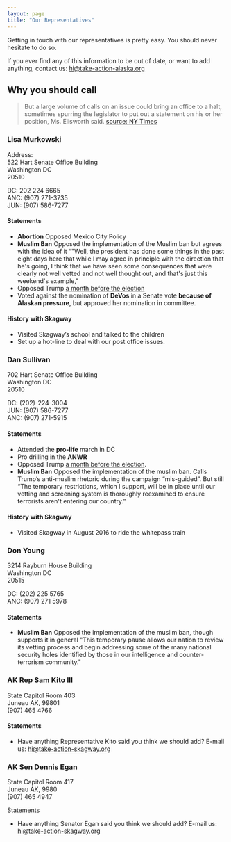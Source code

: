 ```yaml
---
layout: page
title: "Our Representatives"
---
```


Getting in touch with our representatives is pretty easy.
You should never hesitate to do so.

If you ever find any of this information to be out of date, or want to add anything, contact us: [hi@take-action-alaska.org](mailto:hi@take-action-alaska.org)

## Why you should call

> But a large volume of calls on an issue could bring an office to a halt, sometimes spurring the legislator to put out a statement on his or her position, Ms. Ellsworth said. [source: NY Times](https://www.nytimes.com/2016/11/22/us/politics/heres-why-you-should-call-not-email-your-legislators.html)

### Lisa Murkowski

Address:<br/>
522 Hart Senate Office Building<br/>
Washington DC<br/>
20510<br/>

DC: 202 224 6665<br/>
ANC: (907) 271-3735<br/>
JUN: (907) 586-7277<br/>

#### Statements

* **Abortion** Opposed Mexico City Policy
* **Muslim Ban** Opposed the implementation of the Muslim ban but agrees with the idea of it “"Well, the president has done some things in the past eight days here that while I may agree in principle with the direction that he's going, I think that we have seen some consequences that were clearly not well vetted and not well thought out, and that's just this weekend's example,"
* Opposed Trump [a month before the election](https://www.adn.com/politics/2016/10/08/full-statements-from-sens-lisa-murkowski-and-dan-sullivan-on-donald-trump/)
* Voted against the nomination of **DeVos** in a Senate vote **because of Alaskan pressure**, but approved her nomination in committee.

#### History with Skagway

* Visited Skagway’s school and talked to the children
* Set up a hot-line to deal with our post office issues.

### Dan Sullivan

702 Hart Senate Office Building<br/>
Washington DC<br/>
20510<br/>

DC: (202)-224-3004<br/>
JUN: (907) 586-7277<br/>
ANC: (907) 271-5915

#### Statements

* Attended the **pro-life** march in DC
* Pro drilling in the **ANWR**
* Opposed Trump [a month before the election](https://www.adn.com/politics/2016/10/08/full-statements-from-sens-lisa-murkowski-and-dan-sullivan-on-donald-trump/).
* **Muslim Ban** Opposed the implementation of the muslim ban. Calls Trump’s anti-muslim rhetoric during the campaign “mis-guided”. But still “The temporary restrictions, which I support, will be in place until our vetting and screening system is thoroughly reexamined to ensure terrorists aren't entering our country.”

#### History with Skagway

* Visited Skagway in August 2016 to ride the whitepass train

### Don Young

3214 Rayburn House Building<br/>
Washington DC<br/>
20515<br/>

DC: (202) 225 5765<br/>
ANC: (907) 271 5978<br/>

#### Statements

* **Muslim Ban** Opposed the implementation of the muslim ban, though supports it in general "This temporary pause allows our nation to review its vetting process and begin addressing some of the many national security holes identified by those in our intelligence and counter-terrorism community."

### AK Rep Sam Kito III

State Capitol Room 403<br/>
Juneau AK, 99801<br/>
(907) 465 4766<br/>

#### Statements
* Have anything Representative Kito said you think we should add? E-mail us: [hi@take-action-skagway.org](mailto:hi@take-action-skagway.org)

### AK Sen Dennis Egan

State Capitol Room 417<br/>
Juneau AK, 9980<br/>
(907) 465 4947<br/>

Statements
* Have anything Senator Egan said you think we should add? E-mail us: [hi@take-action-skagway.org](mailto:hi@take-action-skagway.org)
